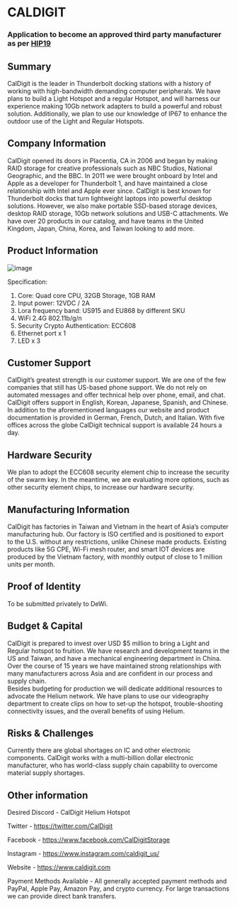 # CALDIGIT
### Application to become an approved third party manufacturer as per [HIP19](https://github.com/helium/HIP/blob/master/0019-third-party-manufacturers.md)

## Summary

CalDigit is the leader in Thunderbolt docking stations with a history of working with high-bandwidth demanding computer peripherals. We have plans to build a Light Hotspot and a regular Hotspot, and will harness our experience making 10Gb network adapters to build a powerful and robust solution. Additionally, we plan to use our knowledge of IP67 to enhance the outdoor use of the Light and Regular Hotspots.

## Company Information

CalDigit opened its doors in Placentia, CA in 2006 and began by making RAID storage for creative professionals such as NBC Studios, National Geographic, and the BBC. In 2011 we were brought onboard by Intel and Apple as a developer for Thunderbolt 1, and have maintained a close relationship with Intel and Apple ever since. 
CalDigit is best known for Thunderbolt docks that turn lightweight laptops into powerful desktop solutions. However, we also make portable SSD-based storage devices, desktop RAID storage, 10Gb network solutions and USB-C attachments. We have over 20 products in our catalog, and have teams in the United Kingdom, Japan, China, Korea, and Taiwan looking to add more. 

## Product Information

![image](https://github.com/harryli300/Imagefiles/blob/main/CalDigit%20Hotspot%20Image%201.png)

Specification:
1) Core: Quad core CPU, 32GB Storage, 1GB RAM
2) Input power: 12VDC / 2A
3) Lora frequency band: US915  and EU868 by different SKU
4) WiFi 2.4G 802.11b/g/n
5) Security Crypto Authentication: ECC608
6) Ethernet port x 1
7) LED x 3

## Customer Support

CalDigit’s greatest strength is our customer support. We are one of the few companies that still has US-based phone support. We do not rely on automated messages and offer technical help over phone, email, and chat. 
CalDigit offers support in English, Korean, Japanese, Spanish, and Chinese. In addition to the aforementioned languages our website and product documentation is provided in German, French, Dutch, and Italian.
With five offices across the globe CalDigit technical support is available 24 hours a day.


## Hardware Security

We plan to adopt the ECC608 security element chip to increase the security of the swarm key. In the meantime, we are evaluating more options, such as other security element chips, to increase our hardware security.

## Manufacturing Information

CalDigit has factories in Taiwan and Vietnam in the heart of Asia’s computer manufacturing hub.  Our factory is ISO certified and is positioned to export to the U.S. without any restrictions, unlike Chinese made products. Existing products like 5G CPE, Wi-Fi mesh router, and smart IOT devices are produced by the Vietnam factory, with monthly output of close to 1 million units per month.

## Proof of Identity

To be submitted privately to DeWi.

## Budget & Capital

CalDigit is prepared to invest over USD $5 million  to bring a Light and Regular hotspot to fruition. We have research and development teams in the US and Taiwan, and have a mechanical engineering department in China. Over the course of 15 years we have maintained strong relationships with many manufacturers across Asia and are confident in our process and supply chain.  
Besides budgeting for production we will dedicate additional resources to advocate the Helium network. We have plans to use our videography department to create clips on how to set-up the hotspot, trouble-shooting connectivity issues, and the overall benefits of using Helium.

## Risks & Challenges

Currently there are global shortages on IC and other electronic components. CalDigit works with a multi-billion dollar electronic manufacturer, who has world-class supply chain capability to overcome material supply shortages.

## Other information
Desired Discord - CalDigit Helium Hotspot

Twitter - https://twitter.com/CalDigit

Facebook -  https://www.facebook.com/CalDigitStorage

Instagram - https://www.instagram.com/caldigit_us/

Website - https://www.caldigit.com

Payment Methods Available - All generally accepted payment methods and PayPal, Apple Pay, Amazon Pay, and crypto currency. For large transactions we can provide direct bank transfers.
